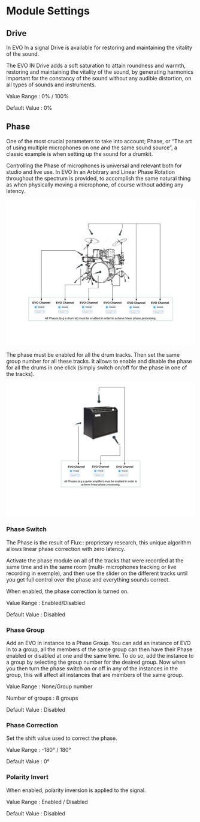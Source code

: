 # Module Settings

## Drive

In EVO In a signal Drive is available for restoring and maintaining the vitality of the sound.

The EVO IN Drive adds a soft saturation to attain roundness and warmth, restoring and maintaining the vitality
of the sound, by generating harmonics important for the constancy of the sound without any audible distortion,
on all types of sounds and instruments.


Value Range : 0% / 100%

Default Value : 0%

## Phase

One of the most crucial parameters to take into account; Phase, or “The art of using multiple microphones on
one and the same sound source”, a classic example is when setting up the sound for a drumkit.

Controlling the Phase of microphones is universal and relevant both for studio and live use. In EVO In an
Arbitrary and Linear Phase Rotation throughout the spectrum is provided, to accomplish the same natural thing
as when physically moving a microphone, of course without adding any latency.

![](../include/ManualEvoIn-004.jpg)

The phase must be enabled for all the drum tracks. Then set the same group number for all these tracks. It
allows to enable and disable the phase for all the drums in one click (simply switch on/off for the phase in one of
the tracks).

![](../include/ManualEvoIn-005.jpg)

### Phase Switch

The Phase is the result of Flux:: proprietary research, this unique algorithm allows linear phase correction with
zero latency.

Activate the phase module on all of the tracks that were recorded at the same time and in the same room (multi-
microphones tracking or live recording in exemple), and then use the slider on the different tracks until you get
full control over the phase and everything sounds correct.

When enabled, the phase correction is turned on.

Value Range : Enabled/Disabled

Default Value : Disabled

### Phase Group

Add an EVO In instance to a Phase Group. You can add an instance of EVO In to a group, all the members of
the same group can then have their Phase enabled or disabled at one and the same time. To do so, add the
instance to a group by selecting the group number for the desired group. Now when you then turn the phase
switch on or off in any of the instances in the group, this will affect all instances that are members of the same
group.

Value Range : None/Group number

Number of groups : 8 groups

Default Value : Disabled

### Phase Correction

Set the shift value used to correct the phase.

Value Range : -180° / 180°

Default Value : 0°

### Polarity Invert

When enabled, polarity inversion is applied to the signal.

Value Range : Enabled / Disabled

Default Value : Disabled

